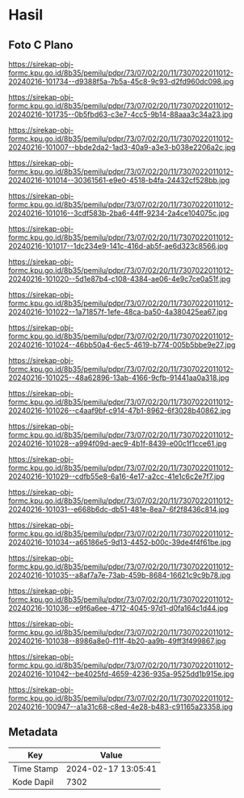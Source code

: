 # Hasil

## Foto C Plano

https://sirekap-obj-formc.kpu.go.id/8b35/pemilu/pdpr/73/07/02/20/11/7307022011012-20240216-101734--d9388f5a-7b5a-45c8-9c93-d2fd960dc098.jpg

https://sirekap-obj-formc.kpu.go.id/8b35/pemilu/pdpr/73/07/02/20/11/7307022011012-20240216-101735--0b5fbd63-c3e7-4cc5-9b14-88aaa3c34a23.jpg

https://sirekap-obj-formc.kpu.go.id/8b35/pemilu/pdpr/73/07/02/20/11/7307022011012-20240216-101007--bbde2da2-1ad3-40a9-a3e3-b038e2206a2c.jpg

https://sirekap-obj-formc.kpu.go.id/8b35/pemilu/pdpr/73/07/02/20/11/7307022011012-20240216-101014--30361561-e9e0-4518-b4fa-24432cf528bb.jpg

https://sirekap-obj-formc.kpu.go.id/8b35/pemilu/pdpr/73/07/02/20/11/7307022011012-20240216-101016--3cdf583b-2ba6-44ff-9234-2a4ce104075c.jpg

https://sirekap-obj-formc.kpu.go.id/8b35/pemilu/pdpr/73/07/02/20/11/7307022011012-20240216-101017--1dc234e9-141c-416d-ab5f-ae6d323c8566.jpg

https://sirekap-obj-formc.kpu.go.id/8b35/pemilu/pdpr/73/07/02/20/11/7307022011012-20240216-101020--5d1e87b4-c108-4384-ae06-4e9c7ce0a51f.jpg

https://sirekap-obj-formc.kpu.go.id/8b35/pemilu/pdpr/73/07/02/20/11/7307022011012-20240216-101022--1a71857f-1efe-48ca-ba50-4a380425ea67.jpg

https://sirekap-obj-formc.kpu.go.id/8b35/pemilu/pdpr/73/07/02/20/11/7307022011012-20240216-101024--46bb50a4-6ec5-4619-b774-005b5bbe9e27.jpg

https://sirekap-obj-formc.kpu.go.id/8b35/pemilu/pdpr/73/07/02/20/11/7307022011012-20240216-101025--48a62896-13ab-4166-9cfb-91441aa0a318.jpg

https://sirekap-obj-formc.kpu.go.id/8b35/pemilu/pdpr/73/07/02/20/11/7307022011012-20240216-101026--c4aaf9bf-c914-47b1-8962-6f3028b40862.jpg

https://sirekap-obj-formc.kpu.go.id/8b35/pemilu/pdpr/73/07/02/20/11/7307022011012-20240216-101028--a994f09d-aec9-4b1f-8439-e00c1f1cce61.jpg

https://sirekap-obj-formc.kpu.go.id/8b35/pemilu/pdpr/73/07/02/20/11/7307022011012-20240216-101029--cdfb55e8-6a16-4e17-a2cc-41e1c6c2e7f7.jpg

https://sirekap-obj-formc.kpu.go.id/8b35/pemilu/pdpr/73/07/02/20/11/7307022011012-20240216-101031--e668b6dc-db51-481e-8ea7-6f2f8436c814.jpg

https://sirekap-obj-formc.kpu.go.id/8b35/pemilu/pdpr/73/07/02/20/11/7307022011012-20240216-101034--a65186e5-9d13-4452-b00c-39de4f4f61be.jpg

https://sirekap-obj-formc.kpu.go.id/8b35/pemilu/pdpr/73/07/02/20/11/7307022011012-20240216-101035--a8af7a7e-73ab-459b-8684-16621c9c9b78.jpg

https://sirekap-obj-formc.kpu.go.id/8b35/pemilu/pdpr/73/07/02/20/11/7307022011012-20240216-101036--e9f6a6ee-4712-4045-97d1-d0fa164c1d44.jpg

https://sirekap-obj-formc.kpu.go.id/8b35/pemilu/pdpr/73/07/02/20/11/7307022011012-20240216-101038--8986a8e0-f11f-4b20-aa9b-49ff3f499867.jpg

https://sirekap-obj-formc.kpu.go.id/8b35/pemilu/pdpr/73/07/02/20/11/7307022011012-20240216-101042--be4025fd-4659-4236-935a-9525dd1b915e.jpg

https://sirekap-obj-formc.kpu.go.id/8b35/pemilu/pdpr/73/07/02/20/11/7307022011012-20240216-100947--a1a31c68-c8ed-4e28-b483-c91165a23358.jpg


## Metadata

| Key        | Value               |
| ---------- | ------------------- |
| Time Stamp | 2024-02-17 13:05:41 |
| Kode Dapil | 7302                |




